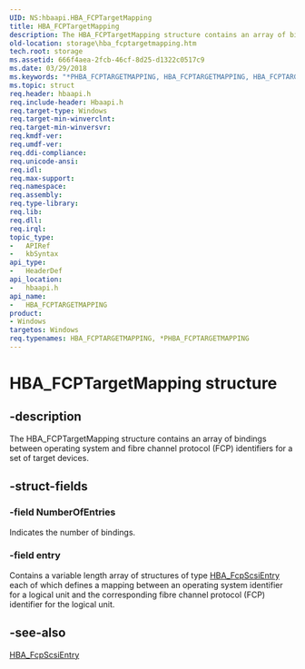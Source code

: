 ```yaml
---
UID: NS:hbaapi.HBA_FCPTargetMapping
title: HBA_FCPTargetMapping
description: The HBA_FCPTargetMapping structure contains an array of bindings between operating system and fibre channel protocol (FCP) identifiers for a set of target devices.
old-location: storage\hba_fcptargetmapping.htm
tech.root: storage
ms.assetid: 666f4aea-2fcb-46cf-8d25-d1322c0517c9
ms.date: 03/29/2018
ms.keywords: "*PHBA_FCPTARGETMAPPING, HBA_FCPTARGETMAPPING, HBA_FCPTARGETMAPPING structure [Storage Devices], HBA_FCPTargetMapping, HBA_FCPTargetMapping structure [Storage Devices], PHBA_FCPTARGETMAPPING, PHBA_FCPTARGETMAPPING structure pointer [Storage Devices], hbaapi/HBA_FCPTargetMapping, hbaapi/PHBA_FCPTARGETMAPPING, storage.hba_fcptargetmapping, structs-Fibre_ac1d3ea4-8e4f-4164-833f-dde1c0eaa30a.xml"
ms.topic: struct
req.header: hbaapi.h
req.include-header: Hbaapi.h
req.target-type: Windows
req.target-min-winverclnt: 
req.target-min-winversvr: 
req.kmdf-ver: 
req.umdf-ver: 
req.ddi-compliance: 
req.unicode-ansi: 
req.idl: 
req.max-support: 
req.namespace: 
req.assembly: 
req.type-library: 
req.lib: 
req.dll: 
req.irql: 
topic_type:
-	APIRef
-	kbSyntax
api_type:
-	HeaderDef
api_location:
-	hbaapi.h
api_name:
-	HBA_FCPTARGETMAPPING
product:
- Windows
targetos: Windows
req.typenames: HBA_FCPTARGETMAPPING, *PHBA_FCPTARGETMAPPING
---
```


# HBA_FCPTargetMapping structure


## -description


The HBA_FCPTargetMapping structure contains an array of bindings between operating system and fibre channel protocol (FCP) identifiers for a set of target devices. 


## -struct-fields




### -field NumberOfEntries

Indicates the number of bindings.


### -field entry

Contains a variable length array of structures of type <a href="https://msdn.microsoft.com/library/windows/hardware/ff556064">HBA_FcpScsiEntry</a> each of which defines a mapping between an operating system identifier for a logical unit and the corresponding fibre channel protocol (FCP) identifier for the logical unit. 


## -see-also




<a href="https://msdn.microsoft.com/library/windows/hardware/ff556064">HBA_FcpScsiEntry</a>
 

 


